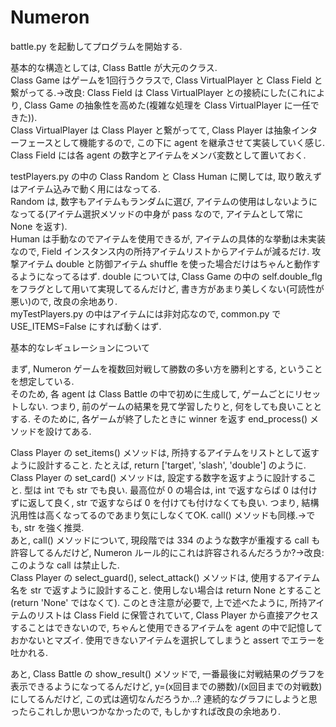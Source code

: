 # Numeron

battle.py を起動してプログラムを開始する.  

基本的な構造としては, Class Battle が大元のクラス.  
Class Game はゲームを1回行うクラスで, Class VirtualPlayer と Class Field と繋がってる.->改良: Class Field は Class VirtualPlayer との接続にした(これにより, Class Game の抽象性を高めた(複雑な処理を Class VirtualPlayer に一任できた)).  
Class VirtualPlayer は Class Player と繋がってて,  Class Player は抽象インターフェースとして機能するので, この下に agent を継承させて実装していく感じ.  
Class Field には各 agent の数字とアイテムをメンバ変数として置いておく.

testPlayers.py の中の Class Random と Class Human に関しては, 取り敢えずはアイテム込みで動く用にはなってる.  
Random は, 数字もアイテムもランダムに選び, アイテムの使用はしないようになってる(アイテム選択メソッドの中身が pass なので, アイテムとして常に None を返す).  
Human は手動なのでアイテムを使用できるが, アイテムの具体的な挙動は未実装なので, Field インスタンス内の所持アイテムリストからアイテムが減るだけ. 攻撃アイテム double と防御アイテム shuffle を使った場合だけはちゃんと動作するようになってるはず. double については, Class Game の中の self.double_flg をフラグとして用いて実現してるんだけど, 書き方があまり美しくない(可読性が悪い)ので, 改良の余地あり.  
myTestPlayers.py の中はアイテムには非対応なので, common.py で USE_ITEMS=False にすれば動くはず.

基本的なレギュレーションについて  

まず, Numeron ゲームを複数回対戦して勝数の多い方を勝利とする, ということを想定している.  
そのため, 各 agent は Class Battle の中で初めに生成して, ゲームごとにリセットしない. つまり, 前のゲームの結果を見て学習したりと, 何をしても良いこととする. そのために, 各ゲームが終了したときに winner を返す end_process() メソッドを設けてある.  

Class Player の set_items() メソッドは, 所持するアイテムをリストとして返すように設計すること. たとえば, return \['target', 'slash', 'double'\] のように.  
Class Player の set_card() メソッドは, 設定する数字を返すように設計すること. 型は int でも str でも良い. 最高位が 0 の場合は, int で返すならば 0 は付けずに返して良く, str で返すならば 0 を付けても付けなくても良い. つまり, 結構汎用性は高くなってるのであまり気にしなくてOK. call() メソッドも同様.->でも, str を強く推奨.  
あと, call() メソッドについて, 現段階では 334 のような数字が重複する call も許容してるんだけど, Numeron ルール的にこれは許容されるんだろうか?->改良: このような call は禁止した.  
Class Player の select_guard(), select_attack() メソッドは, 使用するアイテム名を str で返すように設計すること. 使用しない場合は return None とすること(return 'None' ではなくて). このとき注意が必要で, 上で述べたように, 所持アイテムのリストは Class Field に保管されていて, Class Player から直接アクセスすることはできないので, ちゃんと使用できるアイテムを agent の中で記憶しておかないとマズイ. 使用できないアイテムを選択してしまうと assert でエラーを吐かれる.

あと, Class Battle の show_result() メソッドで, 一番最後に対戦結果のグラフを表示できるようになってるんだけど, y=(x回目までの勝数)/(x回目までの対戦数) にしてるんだけど, この式は適切なんだろうか...? 連続的なグラフにしようと思ったらこれしか思いつかなかったので, もしかすれば改良の余地あり.
